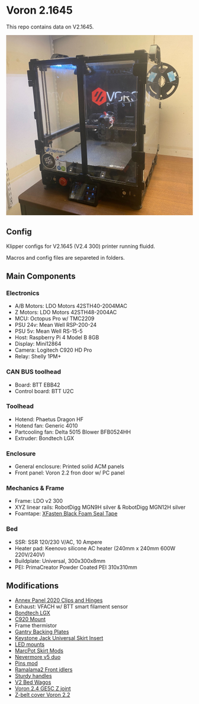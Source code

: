# Voron 2.1645

This repo contains data on V2.1645. 


![V2.4-1645](./images/v2.4-1645.jpg)

## Config

Klipper configs for V2.1645 (V2.4 300) printer running fluidd.

Macros and config files are separeted in folders.

## Main Components

### Electronics

- A/B Motors: LDO Motors 42STH40-2004MAC
- Z Motors: LDO Motors 42STH48-2004AC
- MCU: Octopus Pro w/ TMC2209
- PSU 24v: Mean Well RSP-200-24
- PSU 5v: Mean Well RS-15-5
- Host: Raspberry Pi 4 Model B 8GB
- Display: Mini12864
- Camera: Logitech C920 HD Pro
- Relay: Shelly 1PM+

### CAN BUS toolhead
- Board: BTT EBB42
- Control board: BTT U2C

### Toolhead
- Hotend: Phaetus Dragon HF
- Hotend fan: Generic 4010
- Partcooling fan: Delta 5015 Blower BFB0524HH
- Extruder: Bondtech LGX

### Enclosure
- General enclosure: Printed solid ACM panels
- Front panel: Voron 2.2 fron door w/ PC panel

### Mechanics & Frame
- Frame: LDO v2 300
- XYZ linear rails: RobotDigg MGN9H silver & RobotDigg MGN12H silver
- Foamtape: [XFasten Black Foam Seal Tape](https://www.amazon.com/dp/B07QYGN3C1)

### Bed
- SSR: SSR 120/230 V/AC, 10 Ampere
- Heater pad: Keenovo silicone AC heater (240mm x 240mm 600W 220V/240V)
- Buildplate: Universal, 300x300x8mm
- PEI: PrimaCreator Powder Coated PEI 310x310mm

## Modifications

- [Annex Panel 2020 Clips and Hinges](https://github.com/Annex-Engineering/Other_Printer_Mods/tree/master/All_Printers/Annex_Panel_2020_Clips_and_Hinges/panel_clips_and_corners)
- Exhaust: VFACH w/ BTT smart filament sensor
- [Bondtech LGX](https://discord.com/channels/460117602945990666/635687829254701107/823946865027317841)
- [C920 Mount](https://github.com/VoronDesign/VoronUsers/tree/master/printer_mods/Koios/C920_Mount)
- Frame thermistor
- [Gantry Backing Plates](https://github.com/VoronDesign/VoronUsers/tree/master/printer_mods/whoppingpochard/extrusion_backers)
- [Keystone Jack Universal Skirt Insert](https://github.com/VoronDesign/VoronUsers/tree/master/legacy_printers/printer_mods/bryansj/Keystone_Jack_Universal_Skirt_Insert)
- [LED mounts](https://discord.com/channels/460117602945990666/635687829254701107/725391527882260563)
- [MarcPot Skirt Mods](https://github.com/VoronDesign/VoronUsers/tree/master/printer_mods/MarcPot/Skirt_Mods)
- [Nevermore v5 duo](https://github.com/nevermore3d/Nevermore_Micro/tree/master/V5_Duo/V2)
- [Pins mod](https://github.com/hartk1213/MISC/tree/main/Voron%20Mods/Voron%202/2.4/Voron2.4_Pins_Mod)
- [Ramalama2 Front idlers](https://github.com/Ramalama2/Voron-2-Mods/tree/main/Front_Idlers)
- [Sturdy handles](https://github.com/VoronDesign/VoronUsers/tree/master/printer_mods/jeoje/Sturdy_Handles)
- [V2 Bed Wagos](https://github.com/VoronDesign/VoronUsers/tree/master/printer_mods/deepfriedheroin/v2_bed_wagos)
- [Voron 2.4 GE5C Z joint](https://github.com/hartk1213/MISC/tree/main/Voron%20Mods/Voron%202/2.4/Voron2.4_GE5C)
- [Z-belt cover Voron 2.2](https://github.com/VoronDesign/Voron-2/releases/tag/V2.2)